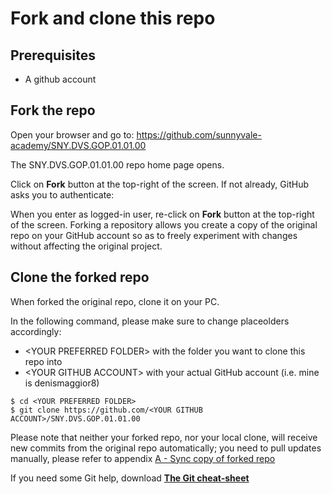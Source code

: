 # Fork and clone this repo

## Prerequisites

- A github account

## Fork the repo

Open your browser and go to: https://github.com/sunnyvale-academy/SNY.DVS.GOP.01.01.00

The SNY.DVS.GOP.01.01.00 repo home page opens.

Click on **Fork** button at the top-right of the screen. If not already, GitHub asks you to authenticate:

When you enter as logged-in user, re-click on **Fork** button at the top-right of the screen. Forking a repository allows you create a copy of the original repo on your GitHub account so as to freely experiment with changes without affecting the original project.

## Clone the forked repo

When forked the original repo, clone it on your PC.

In the following command, please make sure to change placeolders accordingly:

- \<YOUR PREFERRED FOLDER\> with the folder you want to clone this repo into
- \<YOUR GITHUB ACCOUNT\>  with your actual GitHub account (i.e. mine is denismaggior8)

```
$ cd <YOUR PREFERRED FOLDER>
$ git clone https://github.com/<YOUR GITHUB ACCOUNT>/SNY.DVS.GOP.01.01.00
```

Please note that neither your forked repo, nor your local clone, will receive new commits from the original repo automatically; you need to pull updates manually, please refer to appendix [A - Sync copy of forked repo](../../appendices/A-Sync_copy_of_forked_repo/README.md)

If you need some Git help, download [**The Git cheat-sheet**](https://www.atlassian.com/dam/jcr:8132028b-024f-4b6b-953e-e68fcce0c5fa/atlassian-git-cheatsheet.pdf)
